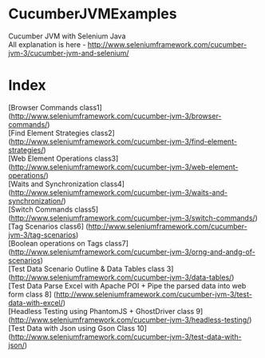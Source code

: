 # CucumberJVMExamples
Cucumber JVM with Selenium Java  
All explanation is here - http://www.seleniumframework.com/cucumber-jvm-3/cucumber-jvm-and-selenium/  

# Index  
[Browser Commands class1] (http://www.seleniumframework.com/cucumber-jvm-3/browser-commands/)  
[Find Element Strategies class2] (http://www.seleniumframework.com/cucumber-jvm-3/find-element-strategies/)  
[Web Element Operations class3] (http://www.seleniumframework.com/cucumber-jvm-3/web-element-operations/)  
[Waits and Synchronization class4] (http://www.seleniumframework.com/cucumber-jvm-3/waits-and-synchronization/)  
[Switch Commands class5] (http://www.seleniumframework.com/cucumber-jvm-3/switch-commands/)  
[Tag Scenarios class6] (http://www.seleniumframework.com/cucumber-jvm-3/tag-scenarios)  
[Boolean operations on Tags class7] (http://www.seleniumframework.com/cucumber-jvm-3/orng-and-andg-of-scenarios)  
[Test Data Scenario Outline & Data Tables class 3] (http://www.seleniumframework.com/cucumber-jvm-3/data-tables/)  
[Test Data Parse Excel with Apache POI + Pipe the parsed data into web form class 8] (http://www.seleniumframework.com/cucumber-jvm-3/test-data-with-excel/)  
[Headless Testing using PhantomJS + GhostDriver class 9] (http://www.seleniumframework.com/cucumber-jvm-3/headless-testing/)  
[Test Data with Json using Gson Class 10] (http://www.seleniumframework.com/cucumber-jvm-3/test-data-with-json/)  
  
  
  

